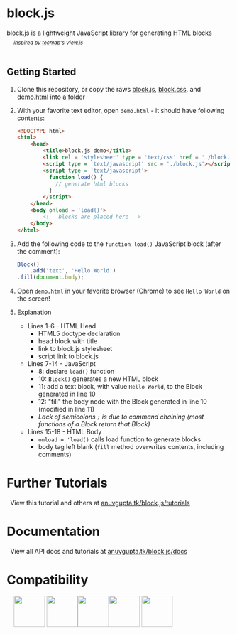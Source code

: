 # block.js
block.js is a lightweight JavaScript library for generating HTML blocks  
&nbsp;&nbsp;&nbsp;&nbsp;<sub>*inspired by [techlab](https://github.com/techlabeducation)'s View.js*</sub>  
&nbsp;  
  
## Getting Started
1. Clone this repository, or copy the raws [block.js](https://raw.githubusercontent.com/anuvgupta/block.js/master/block.js),  [block.css](https://raw.githubusercontent.com/anuvgupta/block.js/master/block.css), and [demo.html](https://raw.githubusercontent.com/anuvgupta/block.js/master/demo.html) into a folder
2. With your favorite text editor, open `demo.html` - it should have following contents:

    ```html
    <!DOCTYPE html>  
    <html>
        <head>
            <title>block.js demo</title>
            <link rel = 'stylesheet' type = 'text/css' href = './block.css'>
            <script type = 'text/javascript' src = './block.js'></script>
            <script type = 'text/javascript'>
              function load() {
                // generate html blocks
              }
            </script>
        </head>
        <body onload = 'load()'>
            <!-- blocks are placed here -->
        </body>
    </html>
    ```
3. Add the following code to the `function load()` JavaScript block (after the comment):

    ```javascript
    Block()
        .add('text', 'Hello World')
    .fill(document.body);
    ```
4. Open `demo.html` in your favorite browser (Chrome) to see `Hello World` on the screen!
5. Explanation
    - Lines 1-6 - HTML Head
        - HTML5 doctype declaration
        - head block with title
        - link to block.js stylesheet
        - script link to block.js
    - Lines 7-14 - JavaScript
        - 8: declare `load()` function
        - 10: `Block()` generates a new HTML block
        - 11: add a text block, with value `Hello World`, to the Block generated in line 10
        - 12: "fill" the body node with the Block generated in line 10 (modified in line 11)
        - *Lack of semicolons `;` is due to command chaining (most functions of a Block return that Block)*
    - Lines 15-18 - HTML Body
        - `onload = 'load()` calls load function to generate blocks
        - body tag left blank (`fill` method overwrites contents, including comments)
  
# Further Tutorials
&nbsp;&nbsp;View this tutorial and others at [anuvgupta.tk/block.js/tutorials](https://anuvgupta.tk/block.js)

# Documentation
&nbsp;&nbsp;View all API docs and tutorials at [anuvgupta.tk/block.js/docs](https://anuvgupta.tk/block.js)

# Compatibility
&nbsp;&nbsp;&nbsp;&nbsp;<img src = 'https://raw.githubusercontent.com/anuvgupta/block.js/img/jQueryB.png' width = '70px'/>
<img src = 'https://raw.githubusercontent.com/anuvgupta/block.js/img/html5.png' width = '70px'/><img src = 'https://raw.githubusercontent.com/anuvgupta/block.js/img/css3.png' width = '70px'/><img src = 'https://raw.githubusercontent.com/anuvgupta/block.js/img/js5.png' width = '70px'/>
<img src = 'https://raw.githubusercontent.com/anuvgupta/block.js/img/angular.png' width = '70px'/>

